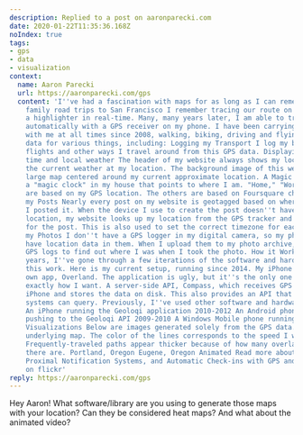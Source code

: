 ```yaml
---
description: Replied to a post on aaronparecki.com
date: 2020-01-22T11:35:36.168Z
noIndex: true
tags:
- gps
- data
- visualization
context:
  name: Aaron Parecki
  url: https://aaronparecki.com/gps
  content: 'I''ve had a fascination with maps for as long as I can remember. During
    family road trips to San Francisco I remember tracing our route on a map with
    a highlighter in real-time. Many, many years later, I am able to trace my route
    automatically with a GPS receiver on my phone. I have been carrying a GPS tracker
    with me at all times since 2008, walking, biking, driving and flying. I use this
    data for various things, including: Logging my Transport I log my bike rides,
    flights and other ways I travel around from this GPS data. Displaying my local
    time and local weather The header of my website always shows my local time and
    the current weather at my location. The background image of this website is a
    large map centered around my current approximate location. A Magic Clock I have
    a "magic clock" in my house that points to where I am. "Home," "Work" and "Traveling"
    are based on my GPS location. The others are based on Foursquare checkins. Geotagging
    my Posts Nearly every post on my website is geotagged based on where I am when
    I posted it. When the device I use to create the post doesn''t have a source of
    location, my website looks up my location from the GPS tracker and uses that location
    for the post. This is also used to set the correct timezone for each post. Geotagging
    my Photos I don''t have a GPS logger in my digital camera, so my photos don''t
    have location data in them. When I upload them to my photo archive, I query my
    GPS logs to find out where I was when I took the photo. How it Works Over the
    years, I''ve gone through a few iterations of the software and hardware that makes
    this work. Here is my current setup, running since 2014. My iPhone running my
    own app, Overland. The application is ugly, but it''s the only one that behaves
    exactly how I want. A server-side API, Compass, which receives GPS logs from the
    iPhone and stores the data on disk. This also provides an API that various other
    systems can query. Previously, I''ve used other software and hardware: 2012-2014
    An iPhone running the Geoloqi application 2010-2012 An Android phone running Instamapper,
    pushing to the Geoloqi API 2009-2010 A Windows Mobile phone running trackr.eu
    Visualizations Below are images generated solely from the GPS data. There is no
    underlying map. The color of the lines corresponds to the speed I was traveling.
    Frequently-traveled paths appear thicker because of how many overlapping tracks
    there are. Portland, Oregon Eugene, Oregon Animated Read more about Geonotes,
    Proximal Notification Systems, and Automatic Check-ins with GPS and SMS More photos
    on flickr'
reply: https://aaronparecki.com/gps
---
```


Hey Aaron! What software/library are you using to generate those maps with your location? Can they be considered heat maps? And what about the animated video?
